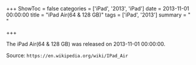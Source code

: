 +++
ShowToc = false
categories = ['iPad', '2013', 'iPad']
date = 2013-11-01 00:00:00
title = "iPad Air(64 & 128 GB)"
tags = ['iPad', '2013']
summary = " "

+++

The iPad Air(64 & 128 GB) was released on 2013-11-01 00:00:00.

Source: `https://en.wikipedia.org/wiki/IPad_Air`
